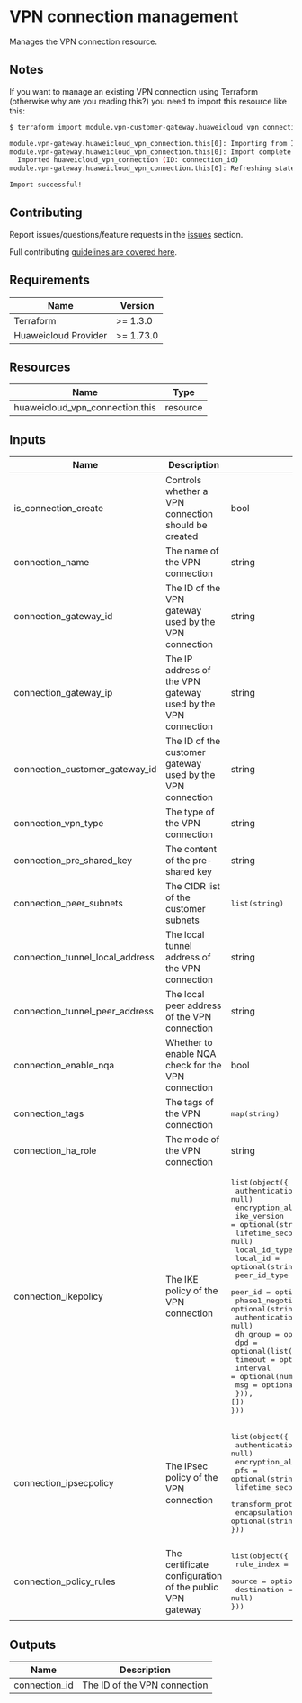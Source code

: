# VPN connection management

Manages the VPN connection resource.

## Notes

If you want to manage an existing VPN connection using Terraform (otherwise why are you reading this?) you need to
import this resource like this:

```bash
$ terraform import module.vpn-customer-gateway.huaweicloud_vpn_connection.this[0] "connection_id"

module.vpn-gateway.huaweicloud_vpn_connection.this[0]: Importing from ID "connection_id"...
module.vpn-gateway.huaweicloud_vpn_connection.this[0]: Import complete!
  Imported huaweicloud_vpn_connection (ID: connection_id)
module.vpn-gateway.huaweicloud_vpn_connection.this[0]: Refreshing state... (ID: connection_id)

Import successful!
```

## Contributing

Report issues/questions/feature requests in the [issues](https://github.com/terraform-huaweicloud-modules/terraform-huaweicloud-vpn/issues/new)
section.

Full contributing [guidelines are covered here](../../github/how_to_contribute.md).

## Requirements

| Name | Version |
|------|---------|
| Terraform | >= 1.3.0 |
| Huaweicloud Provider | >= 1.73.0 |

## Resources

| Name | Type |
|------|------|
| huaweicloud_vpn_connection.this | resource |

## Inputs

<!-- markdownlint-disable MD013 -->
| Name | Description | Type | Default | Required |
|------|-------------|------|:-------:|:--------:|
| is_connection_create | Controls whether a VPN connection should be created | bool | true | N |
| connection_name | The name of the VPN connection | string | "" | Y (Unless is_connection_create is specified as false) |
| connection_gateway_id | The ID of the VPN gateway used by the VPN connection | string | "" | Y (Unless is_connection_create is specified as false) |
| connection_gateway_ip | The IP address of the VPN gateway used by the VPN connection | string | "" | Y (Unless is_connection_create is specified as false) |
| connection_customer_gateway_id | The ID of the customer gateway used by the VPN connection | string | "" | Y (Unless is_connection_create is specified as false) |
| connection_vpn_type | The type of the VPN connection | string | "static" | N |
| connection_pre_shared_key | The content of the pre-shared key | string | "" | N |
| connection_peer_subnets | The CIDR list of the customer subnets | <pre>list(string)</pre> | "" | N |
| connection_tunnel_local_address | The local tunnel address of the VPN connection | string | "" | N |
| connection_tunnel_peer_address | The local peer address of the VPN connection | string | "" | N |
| connection_enable_nqa | Whether to enable NQA check for the VPN connection | bool | null | N |
| connection_tags | The tags of the VPN connection | <pre>map(string)</pre> | <pre>{}</pre> | N |
| connection_ha_role | The mode of the VPN connection | string | "" | N |
| connection_ikepolicy | The IKE policy of the VPN connection | <pre>list(object({<br>  authentication_algorithm = optional(string, null)<br>  encryption_algorithm     = optional(string, null)<br>  ike_version              = optional(string, null)<br>  lifetime_seconds         = optional(number, null)<br>  local_id_type            = optional(string, null)<br>  local_id                 = optional(string, null)<br>  peer_id_type             = optional(string, null)<br>  peer_id                  = optional(string, null)<br>  phase1_negotiation_mode  = optional(string, null)<br>  authentication_method    = optional(string, null)<br>  dh_group                 = optional(string, null)<br>  dpd                      = optional(list(object({<br>    timeout  = optional(number, null)<br>    interval = optional(number, null)<br>    msg      = optional(string, null)<br>  })), [])<br>}))</pre> | <pre>[]</pre> | N |
| connection_ipsecpolicy | The IPsec policy of the VPN connection | <pre>list(object({<br>  authentication_algorithm = optional(string, null)<br>  encryption_algorithm     = optional(string, null)<br>  pfs                      = optional(string, null)<br>  lifetime_seconds         = optional(number, null)<br>  transform_protocol       = optional(string, null)<br>  encapsulation_mode       = optional(string, null)<br>}))</pre> | <pre>{}</pre> | N |
| connection_policy_rules | The certificate configuration of the public VPN gateway | <pre>list(object({<br>  rule_index  = optional(number, null)<br>  source      = optional(list(string), null)<br>  destination = optional(string, null)<br>}))</pre> | <pre>[]</pre> | N |
<!-- markdownlint-enable MD013 -->

## Outputs

| Name | Description |
|------|-------------|
| connection_id | The ID of the VPN connection |
